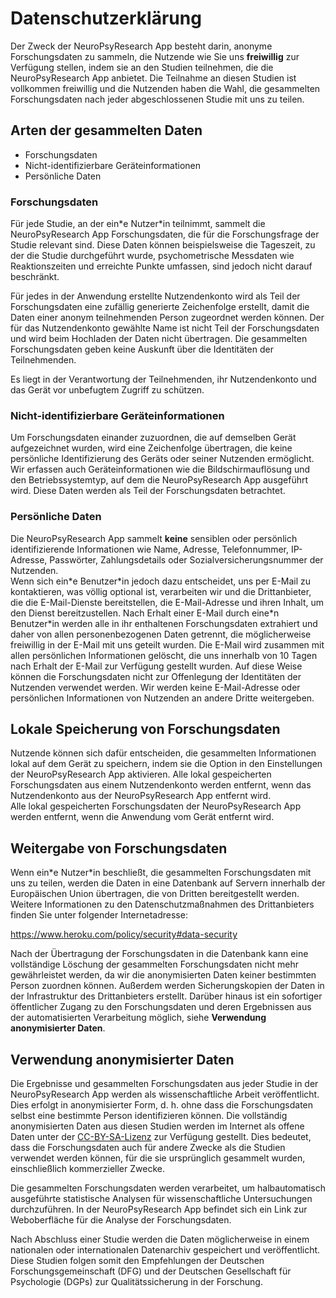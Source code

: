 
# Datenschutzerklärung
Der Zweck der NeuroPsyResearch App besteht darin, anonyme Forschungsdaten zu sammeln, die Nutzende wie Sie uns **freiwillig** zur Verfügung stellen, indem sie an den Studien teilnehmen, die die NeuroPsyResearch App anbietet. Die Teilnahme an diesen Studien ist vollkommen freiwillig und die Nutzenden haben die Wahl, die gesammelten Forschungsdaten nach jeder abgeschlossenen Studie mit uns zu teilen.

## Arten der gesammelten Daten
- Forschungsdaten
- Nicht-identifizierbare Geräteinformationen
- Persönliche Daten


### Forschungsdaten
Für jede Studie, an der ein\*e Nutzer\*in teilnimmt, sammelt die NeuroPsyResearch App Forschungsdaten, die für die Forschungsfrage der Studie relevant sind. Diese Daten können beispielsweise die Tageszeit, zu der die Studie durchgeführt wurde, psychometrische Messdaten wie Reaktionszeiten und erreichte Punkte umfassen, sind jedoch nicht darauf beschränkt.

Für jedes in der Anwendung erstellte Nutzendenkonto wird als Teil der Forschungsdaten eine zufällig generierte Zeichenfolge erstellt, damit die Daten einer anonym teilnehmenden Person zugeordnet werden können. Der für das Nutzendenkonto gewählte Name ist nicht Teil der Forschungsdaten und wird beim Hochladen der Daten nicht übertragen.
Die gesammelten Forschungsdaten geben keine Auskunft über die Identitäten der Teilnehmenden.

Es liegt in der Verantwortung der Teilnehmenden, ihr Nutzendenkonto und das Gerät vor unbefugtem Zugriff zu schützen.

### Nicht-identifizierbare Geräteinformationen
Um Forschungsdaten einander zuzuordnen, die auf demselben Gerät aufgezeichnet wurden, wird eine Zeichenfolge übertragen, die keine persönliche Identifizierung des Geräts oder seiner Nutzenden ermöglicht. Wir erfassen auch Geräteinformationen wie die Bildschirmauflösung und den Betriebssystemtyp, auf dem die NeuroPsyResearch App ausgeführt wird. Diese Daten werden als Teil der Forschungsdaten betrachtet.

### Persönliche Daten
Die NeuroPsyResearch App sammelt **keine** sensiblen oder persönlich identifizierende Informationen wie Name, Adresse, Telefonnummer, IP-Adresse, Passwörter, Zahlungsdetails oder Sozialversicherungsnummer der Nutzenden.  
Wenn sich ein\*e Benutzer\*in jedoch dazu entscheidet, uns per E-Mail zu kontaktieren, was völlig optional ist, verarbeiten wir und die Drittanbieter, die die E-Mail-Dienste bereitstellen, die E-Mail-Adresse und ihren Inhalt, um den Dienst bereitzustellen. Nach Erhalt einer E-Mail durch eine\*n Benutzer\*in werden alle in ihr enthaltenen Forschungsdaten extrahiert und daher von allen personenbezogenen Daten getrennt, die möglicherweise freiwillig in der E-Mail mit uns geteilt wurden. Die E-Mail wird zusammen mit allen persönlichen Informationen gelöscht, die uns innerhalb von 10 Tagen nach Erhalt der E-Mail zur Verfügung gestellt wurden. Auf diese Weise können die Forschungsdaten nicht zur Offenlegung der Identitäten der Nutzenden verwendet werden. Wir werden keine E-Mail-Adresse oder persönlichen Informationen von Nutzenden an andere Dritte weitergeben.

## Lokale Speicherung von Forschungsdaten
Nutzende können sich dafür entscheiden, die gesammelten Informationen lokal auf dem Gerät zu speichern, indem sie die Option in den Einstellungen der NeuroPsyResearch App aktivieren. Alle lokal gespeicherten Forschungsdaten aus einem Nutzendenkonto werden entfernt, wenn das Nutzendenkonto aus der NeuroPsyResearch App entfernt wird.  
Alle lokal gespeicherten Forschungsdaten der NeuroPsyResearch App werden entfernt, wenn die Anwendung vom Gerät entfernt wird.

## Weitergabe von Forschungsdaten
Wenn ein\*e Nutzer\*in beschließt, die gesammelten Forschungsdaten mit uns zu teilen, werden die Daten in eine Datenbank auf Servern innerhalb der Europäischen Union übertragen, die von Dritten bereitgestellt werden. Weitere Informationen zu den Datenschutzmaßnahmen des Drittanbieters finden Sie unter folgender Internetadresse:

<https://www.heroku.com/policy/security#data-security>

Nach der Übertragung der Forschungsdaten in die Datenbank kann eine vollständige Löschung der gesammelten Forschungsdaten nicht mehr gewährleistet werden, da wir die anonymisierten Daten keiner bestimmten Person zuordnen können. Außerdem werden Sicherungskopien der Daten in der Infrastruktur des Drittanbieters erstellt. Darüber hinaus ist ein sofortiger öffentlicher Zugang zu den Forschungsdaten und deren Ergebnissen aus der automatisierten Verarbeitung möglich, siehe **Verwendung anonymisierter Daten**.

## Verwendung anonymisierter Daten
Die Ergebnisse und gesammelten Forschungsdaten aus jeder Studie in der NeuroPsyResearch App werden als wissenschaftliche Arbeit veröffentlicht. Dies erfolgt in anonymisierter Form, d. h. ohne dass die Forschungsdaten selbst eine bestimmte Person identifizieren können. Die vollständig anonymisierten Daten aus diesen Studien werden im Internet als offene Daten unter der [CC-BY-SA-Lizenz](https://creativecommons.org/licenses/by-sa/3.0/de/) zur Verfügung gestellt. Dies bedeutet, dass die Forschungsdaten auch für andere Zwecke als die Studien verwendet werden können, für die sie ursprünglich gesammelt wurden, einschließlich kommerzieller Zwecke.

Die gesammelten Forschungsdaten werden verarbeitet, um halbautomatisch ausgeführte statistische Analysen für wissenschaftliche Untersuchungen durchzuführen. In der NeuroPsyResearch App befindet sich ein Link zur Weboberfläche für die Analyse der Forschungsdaten.

Nach Abschluss einer Studie werden die Daten möglicherweise in einem nationalen oder internationalen Datenarchiv gespeichert und veröffentlicht. Diese Studien folgen somit den Empfehlungen der Deutschen Forschungsgemeinschaft (DFG) und der Deutschen Gesellschaft für Psychologie (DGPs) zur Qualitätssicherung in der Forschung.
